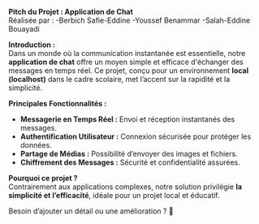 **Pitch du Projet : Application de Chat**  
Réalisée par :  -Berbich Safie-Eddine 
                -Youssef Benammar
                -Salah-Eddine Bouayadi

**Introduction :**  
Dans un monde où la communication instantanée est essentielle, notre **application de chat** offre un moyen simple et efficace d'échanger des messages en temps réel. Ce projet, conçu pour un environnement **local (localhost)** dans le cadre scolaire, met l’accent sur la rapidité et la simplicité.  

**Principales Fonctionnalités :**  
- **Messagerie en Temps Réel :** Envoi et réception instantanés des messages.  
- **Authentification Utilisateur :** Connexion sécurisée pour protéger les données.  
- **Partage de Médias :** Possibilité d’envoyer des images et fichiers.  
- **Chiffrement des Messages :** Sécurité et confidentialité assurées.  

**Pourquoi ce projet ?**  
Contrairement aux applications complexes, notre solution privilégie **la simplicité et l’efficacité**, idéale pour un projet local et éducatif.  

Besoin d’ajouter un détail ou une amélioration ? 🚀
